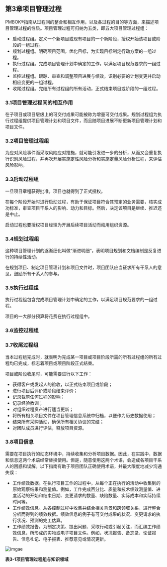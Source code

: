 ## 第3章项目管理过程

PMBOK®指南从过程间的整合和相互作用，以及各过程的目的等方面，来描述项目管理过程的性质。项目管理过程可归纳为五类，即五大项目管理过程组：
- 启动过程组。定义一个新项目或现有项目的一个新阶段，授权开始该项目或阶段的一组过程。- 规划过程组。明确项目范围，优化目标，为实现目标制定行动方案的一组过程。- 执行过程组。完成项目管理计划中确定的工作，以满足项目规范要求的一组过程。- 监控过程组。跟踪、审查和调整项目进展与绩效，识别必要的计划变更并启动相应变更的一组过程。- 收尾过程组。完结所有过程组的所有活动，正式结束项目或阶段的一组过程。

### 3.1项目管理过程间的相互作用

在子项目或项目层级上的可交付成果可能被称为增量可交付成果。规划过程组为执行过程组提供项目管理计划和项目文件，而且随项目进展不断更新项目管理计划和项目文件。

### 3.2项目管理过程组

为应对风险事件而采取风险应对措施，就可能引发进一步的分析，从而又会重复执行识别风险过程，并再次开展实施定性风险分析和实施定量风险分析过程，来评估风险影响。

### 3.3启动过程组

一旦项目章程获得批准，项目也就得到了正式授权。

在每个阶段开始时进行启动过程，有助于保证项目符合其预定的业务需要，核实成功标准，审查项目干系人的影响、动力和目标。然后，决定该项目是继续、推迟还是中止。

启动过程也要授权项目经理为开展后续项目活动而动用组织资源。

### 3.4规划过程组

这种项目管理计划的逐渐细化叫做“渐进明细”，表明项目规划和文档编制是反复进行的持续性活动。

在规划项目、制定项目管理计划和项目文件时，项目团队应当征求所有干系人的意见，鼓励所有干系人的参与。

### 3.5执行过程组

执行过程组包含完成项目管理计划中确定的工作，以满足项目规范要求的一组过程。

项目的一大部分预算将花费在执行过程组中。

### 3.6监控过程组

### 3.7收尾过程组

当本过程组完成时，就表明为完成某一项目或项目阶段所需的所有过程组的所有过程均已完成，标志着项目或项目阶段正式结束。

项目或阶段收尾时，可能需要进行以下工作：
- 获得客户或发起人的验收，以正式结束项目或阶段；- 进行项目后评价或阶段结束评价；- 记录裁剪任何过程的影响；- 记录经验教训；- 对组织过程资产进行适当更新；- 将所有相关项目文件在项目管理信息系统中归档，以便作为历史数据使用；- 结束所有采购活动，确保所有相关协议的完结；- 对团队成员进行评估，释放项目资源。### 3.8项目信息
需要在项目执行的动态环境中，持续收集和分析项目数据。因此，在实践中，数据和信息这两个术语经常替换使用。但是，随意使用这两个术语，会造成各项目干系人的困惑和误解。以下指南有助于项目团队正确使用术语，并最大限度地减少沟通失误：- 工作绩效数据。在执行项目工作的过程中，从每个正在执行的活动中收集到的原始观察结果和测量值。例如，工作完成百分比、质量和技术绩效测量值、进度活动的开始和结束日期、变更请求的数量、缺陷数量、实际成本和实际持续时间等。- 工作绩效信息。从各控制过程中收集并结合相关背景和跨领域关系，进行整合分析而得到的绩效数据。绩效信息的例子有可交付成果的状况、变更请求的执行状况、预测的完工估算。- 工作绩效报告。为制定决策、提出问题、采取行动或引起关注，而汇编工作绩效信息，所形成的实物或电子项目文件。例如，状况报告、备忘录、论证报告、信息札记、电子报表、推荐意见或情况更新。
![imgae](http://git.oschina.net/iceinto/Project-Management/raw/master/PMP/Notes/img/3-1.png)
**表3-1项目管理过程组与知识领域**